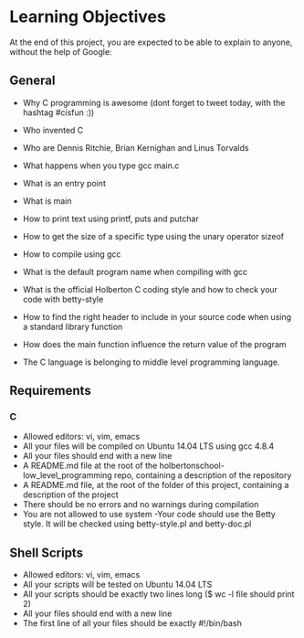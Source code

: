 # Learning Objectives
At the end of this project, you are expected to be able to explain to anyone, without the help of Google:

## General
- Why C programming is awesome (dont forget to tweet today, with the hashtag #cisfun :))

- Who invented C
- Who are Dennis Ritchie, Brian Kernighan and Linus Torvalds

- What happens when you type gcc main.c 

- What is an entry point

- What is main

- How to print text using printf, puts and putchar

- How to get the size of a specific type using the unary operator sizeof

- How to compile using gcc

- What is the default program name when compiling with gcc

- What is the official Holberton C coding style and how to check your code with betty-style

- How to find the right header to include in your source code when using a standard library function

- How does the main function influence the return value of the program

- The C language is belonging to middle level programming language.


## Requirements

### C


- Allowed editors: vi, vim, emacs
- All your files will be compiled on Ubuntu 14.04 LTS using gcc 4.8.4
- All your files should end with a new line
- A README.md file at the root of the holbertonschool-low_level_programming repo, containing a description of the repository
- A README.md file, at the root of the folder of this project, containing a description of the project
- There should be no errors and no warnings during compilation
- You are not allowed to use system
-Your code should use the Betty style. It will be checked using betty-style.pl and betty-doc.pl


## Shell Scripts


- Allowed editors: vi, vim, emacs
- All your scripts will be tested on Ubuntu 14.04 LTS
- All your scripts should be exactly two lines long ($ wc -l file should print 2)
- All your files should end with a new line
- The first line of all your files should be exactly #!/bin/bash
